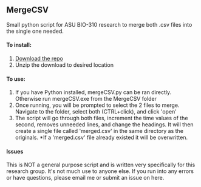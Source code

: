 ## MergeCSV
Small python script for ASU BIO-310 research to merge both .csv files into the single one needed.

#### To install:
1. [Download the repo](https://github.com/rsimmons1127/MergeCSV/archive/master.zip)
2. Unzip the download to desired location

#### To use:
1. If you have Python installed, mergeCSV.py can be ran directly. Otherwise run mergeCSV.exe from the MergeCSV folder
2. Once running, you will be prompted to select the 2 files to merge. Navigate to the folder, select both (CTRL+click), and click 'open'
3. The script will go through both files, increment the time values of the second, removes unneeded lines, and change the headings. It will then create a single file called 'merged.csv' in the same directory as the originals. *If a 'merged.csv' file already existed it will be overwritten.

#### Issues
This is NOT a general purpose script and is written very specifically for this research group. It's not much use to anyone else. If you run into any errors or have questions, please email me or submit an issue on here.

